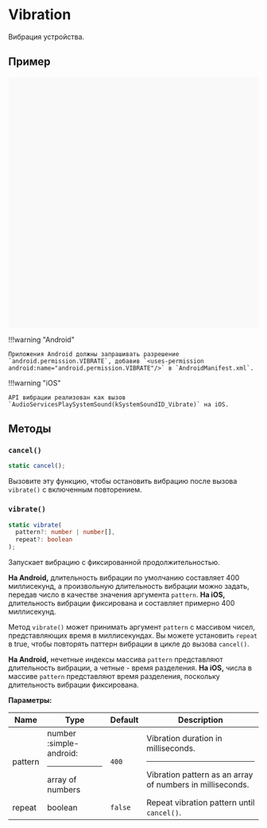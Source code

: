 # Vibration

Вибрация устройства.

## Пример

<div data-snack-id="@bndby/vibration-example" data-snack-platform="web" data-snack-preview="true" data-snack-theme="light" style="overflow:hidden;background:#F9F9F9;border:1px solid var(--color-border);border-radius:4px;height:505px;width:100%"></div>

!!!warning "Android"

    Приложения Android должны запрашивать разрешение `android.permission.VIBRATE`, добавив `<uses-permission android:name="android.permission.VIBRATE"/>` в `AndroidManifest.xml`.

!!!warning "iOS"

    API вибрации реализован как вызов `AudioServicesPlaySystemSound(kSystemSoundID_Vibrate)` на iOS.

## Методы

### `cancel()`

```ts
static cancel();
```

Вызовите эту функцию, чтобы остановить вибрацию после вызова `vibrate()` с включенным повторением.

### `vibrate()`

```ts
static vibrate(
  pattern?: number | number[],
  repeat?: boolean
);
```

Запускает вибрацию с фиксированной продолжительностью.

**На Android,** длительность вибрации по умолчанию составляет 400 миллисекунд, а произвольную длительность вибрации можно задать, передав число в качестве значения аргумента `pattern`. **На iOS,** длительность вибрации фиксирована и составляет примерно 400 миллисекунд.

Метод `vibrate()` может принимать аргумент `pattern` с массивом чисел, представляющих время в миллисекундах. Вы можете установить `repeat` в true, чтобы повторять паттерн вибрации в цикле до вызова `cancel()`.

**На Android,** нечетные индексы массива `pattern` представляют длительность вибрации, а четные - время разделения. **На iOS,** числа в массиве `pattern` представляют время разделения, поскольку длительность вибрации фиксирована.

**Параметры:**

| Name    | Type                                         | Default | Description                                                                                       |
| ------- | -------------------------------------------- | ------- | ------------------------------------------------------------------------------------------------- |
| pattern | number :simple-android:<hr/>array of numbers | `400`   | Vibration duration in milliseconds.<hr/>Vibration pattern as an array of numbers in milliseconds. |
| repeat  | boolean                                      | `false` | Repeat vibration pattern until `cancel()`.                                                        |

